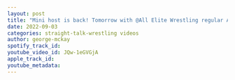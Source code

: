 ```yaml
---
layout: post
title: "Mini host is back! Tomorrow with @All Elite Wrestling regular AshleyD’amboise #wrestlingnews"
date: 2022-09-03
categories: straight-talk-wrestling videos
author: george-mckay
spotify_track_id: 
youtube_video_id: JQw-1eGVGjA
apple_track_id: 
youtube_metadata: 
---
```

